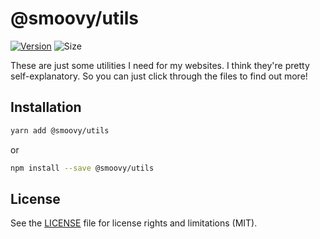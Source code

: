# @smoovy/utils
[![Version](https://flat.badgen.net/npm/v/@smoovy/utils)](https://www.npmjs.com/package/@smoovy/utils) ![Size](https://flat.badgen.net/bundlephobia/minzip/@smoovy/utils)

These are just some utilities I need for my websites. I think they're pretty self-explanatory. So you can just click through the files to find out more!

## Installation
```sh
yarn add @smoovy/utils
```
or
```sh
npm install --save @smoovy/utils
```

## License
See the [LICENSE](../../LICENSE) file for license rights and limitations (MIT).
